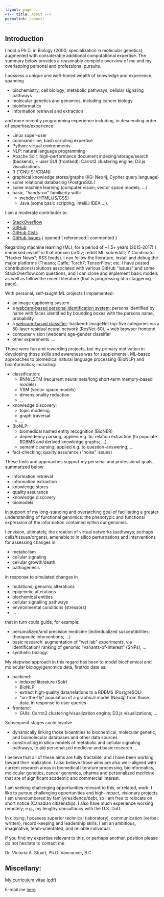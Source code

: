 ```yaml
---
layout: page
<!-- title: About -->
permalink: /about/
---
```

## Introduction

I hold a Ph.D. in Biology (2000; specialization in molecular genetics), augmented with considerable additional computational expertise.  The summary below provides a reasonably complete overview of me and my overlapping personal and professional pursuits.

I possess a unique and well-honed wealth of knowledge and experience, spanning

 * biochemistry; cell biology; metabolic pathways; cellular signaling pathways
 * molecular genetics and genomics, including cancer biology
 * bioinformatics
 * information retrieval and extraction

and more recently programming experience including, in descending order of expertise/experience:

 * Linux super-user
 * command-line, bash scripting expertise
 * Python; virtual environments
 * NLP: natural language programming
 * Apache Solr: high-performance document indexing/storage/search (backend), +
   user GUI (frontend): Carrot2 clustering engine; D3.js visualizations
 * R ("GNU S"/CRAN)
 * graphical knowledge stores/graphs (KG: Neo4j; Cypher query language)
 * some relational databasing (PostgreSQL)
 * some machine learning (computer vision; vector space models; ...)
 * basic, "hands-on" familiarity with:
    * webdev (HTML/JS/CSS)
    * Java (some basic scripting; IntelliJ IDEA ...).

I am a moderate contributor to:

 * [StackOverflow](https://stackoverflow.com/users/1904943/victoria-stuart)
 * [GitHub](https://github.com/victoriastuart)
 * [GitHub Gists](https://gist.github.com/victoriastuart)
 * [GitHub Issues](https://www.google.com/search?num=20&q=github+AND+%22victoriastuart+opened+this+Issue%22+OR+%22victoriastuart+referenced+this+issue%22+OR+%22victoriastuart+commented+on%22&oq=github+AND+%22victoriastuart+opened+this+Issue%22+OR+%22victoriastuart+referenced+this+issue%22+OR+%22victoriastuart+commented+on%22&gs_l=psy-ab.12...0.0.0.3196.0.0.0.0.0.0.0.0..0.0....0...1..64.psy-ab..0.0.0.XhmLQhgVmnc) { opened \| referenced \| commented }

Regarding machine learning (ML), for a period of ~1.5+ years (2015-2017) I immersed myself in that domain (arXiv; reddit ML subreddit; Y Combinator "Hacker News"; RSS feeds).  I can follow the literature, install and debug the major platforms (Theano; Caffe; Torch7; TensorFlow; etc.  I have posted contributions/solutions associated with various GitHub "Issues" and some StackOverflow.com questions, and I can clone and implement basic models as well as follow the recent literature (that is progressing at a staggering pace).

With personal, self-taught ML projects I implemented:

 * an image captioning system
 * a [webcam-based personal identification system](https://github.com/victoriastuart/cv_facial_identification): persons identified by name with faces identified by bounding boxes with the persons name, probability
 * a [webcam-based classifier](https://github.com/victoriastuart/keras_js_canvas_resnet-50): backend: ImageNet top-five categories via a 50-layer residual neural network (ResNet-50), + web browser frontend
 * computer vision (webcam) age-gender classifier
 * other experiments ....

Those were fun and rewarding projects, but my primary motivation in developing those skills and awareness was for supplemental, ML-based approaches to biomedical natural language processing (BioNLP) and bioinformatics; including:

 * classification:
    * RNN/LSTM (recurrent neural nets/long short-term memory-based models)
    * VSM (vector space models)
    * dimensionality reduction
    * ...
 * knowledge discovery:
    * topic modeling
    * graph traversal
    * ...
 * BioNLP:
    * biomedical named entity recognition (BioNER)
    * dependency parsing, applied e.g. to: relation extraction (to populate
      RDBMS and derived knowledge graphs; ...)
    * semantic parsing, applied e.g. to question-answering; ...
 * fact-checking; quality assurance ("noise" issues)

These tools and approaches support my personal and professional goals, summarized below:

 * information retrieval
 * information extraction
 * knowledge stores
 * quality assurance
 * knowledge discovery
 * biomodels

in support of my long-standing and overarching goal of facilitating a greater understanding of functional genomics: the phenotypic and functional expression of the information contained within our genomes.

I envision, ultimately, the creation of virtual networks (pathways; perhaps cells/tissues/organs), amenable to in silico perturbations and interventions for assessing changes in

 * metabolism
 * cellular signaling
 * cellular growth/death
 * pathogenesis

in response to simulated changes in

 * mutations; genomic alterations
 * epigenetic alterations
 * biochemical entities
 * cellular signalling pathways
 * environmental conditions (stressors)
 * ...

that in turn could guide, for example:

 * personalized/and precision medicine (individualized susceptibilities;
   therapeutic interventions; ...)
 * basic research: augmentation of "wet lab" experiments, via identification/
   ranking of genomic "variants-of-interest" (SNPs); ...
 * synthetic biology.

My stepwise approach in this regard has been to model biochemical and molecular biology/genomics data, first/do date as:

 * backend:
    * indexed literature (Solr)
    * BioNLP
    * extract high-quality data/relations to a RDBMS (PostgreSQL)
    * "on-the-fly" population of a graphical model (Neo4j) from those data, in
      response to user queries
 * frontend:
    * GUIs: Carrot2 clustering/visualization engine; D3.js visualizations; ...

Subsequent stages could involve

 * dynamically linking those bioentities to biochemical, molecular genetic, and
   biomolecular databases and other data sources
 * constructing in silico models of metabolic and cellular signaling pathways,
   to aid personalized medicine and basic research ...

I believe that all of these aims are fully tractable, and I have been working toward their realization.  I also believe those aims are also well-aligned with current research areas in biomedical literature processing, bioinformatics, molecular genetics, cancer genomics, pharma and personalized medicine that are of significant academic and commercial interest.

I am seeking challenging opportunities relevant to this, or related, work.  I like to pursue challenging opportunities and high-impact, visionary projects.  I am unencumbered by family/residence/debt, so I am free to relocate on short notice (Canadian citizenship).  I also have much experience working remotely; e.g., my lengthy consultancy with the U.S. DoD.

In closing, I possess superior technical (laboratory), communication (verbal; written), record-keeping and leadership skills.  I am an ambitious, imaginative, team-orientated, and reliable individual.

If you find my expertise relevant to this, or perhaps another, position please do not hesitate to contact me.

Dr. Victoria A. Stuart, Ph.D.
Vancouver, B.C.

## Miscellany:

My [curriculum vitae](http://victoriastuart.ca/cv.pdf) (pdf)

E-mail me [here](mailto:Victoria.A.Stuart@gmail.com)
